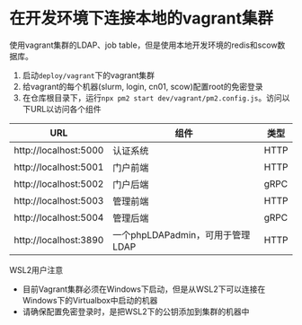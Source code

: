 # 在开发环境下连接本地的vagrant集群

使用vagrant集群的LDAP、job table，但是使用本地开发环境的redis和scow数据库。

1. 启动`deploy/vagrant`下的vagrant集群
2. 给vagrant的每个机器(slurm, login, cn01, scow)配置root的免密登录
3. 在仓库根目录下，运行`npx pm2 start dev/vagrant/pm2.config.js`。访问以下URL以访问各个组件

| URL                   | 组件                             | 类型 |
| --------------------- | -------------------------------- | ---- |
| http://localhost:5000 | 认证系统                         | HTTP |
| http://localhost:5001 | 门户前端                         | HTTP |
| http://localhost:5002 | 门户后端                         | gRPC |
| http://localhost:5003 | 管理前端                         | HTTP |
| http://localhost:5004 | 管理后端                         | gRPC |
| http://localhost:3890 | 一个phpLDAPadmin，可用于管理LDAP | HTTP |

WSL2用户注意

- 目前Vagrant集群必须在Windows下启动，但是从WSL2下可以连接在Windows下的Virtualbox中启动的机器
- 请确保配置免密登录时，是把WSL2下的公钥添加到集群的机器中


